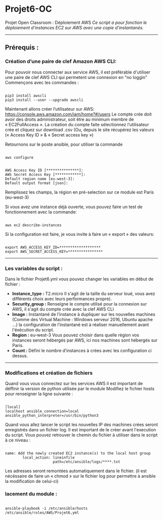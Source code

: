 # Projet6-OC
Projet Open Classroom : Déploiement AWS
*Ce script a pour fonction le déploiement d’instances EC2 sur AWS avec une copie d’instantanés.*
************************************************
## Prérequis :
### Création d’une paire de clef Amazon AWS CLI:
Pour pouvoir nous connecter aux service AWS, il est préférable d'utiliser une paire de clef AWS CLI qui permetent une connexion en "no loggin"
Commençons avec les commandes :
<pre><code>
pip3 install awscli
pip3 install --user --upgrade awscli
</code></pre>
Maintenant allons créer l’utilisateur sur AWS:
<https://console.aws.amazon.com/iam/home?#/users>
Le compte crée doit avoir des droits administrateur, soit être au minimum membre de « EC2FullAccess ». 
La création du compte faite sélectionnez l’utilisateur crée et cliquez sur download .csv (Ou, depuis le site récupérez les valeurs (« Access Key ID » & « Secret access key »)

Retournons sur le poste ansible, pour utiliser la commande 
<pre><code>
aws configure
</code></pre>
<pre><code>
AWS Access Key ID [***************]: 
AWS Secret Access Key [************]: 
Default region name [eu-west-3]: 
Default output format [json]:
</code></pre>

Remplissez les champs, la région en pré-selection sur ce module est Paris (eu-west-3)

Si vous avez une instance déjà ouverte, vous pouvez faire un test de fonctionnement avec la commande:
<pre><code>
aws ec2 describe-instances
</code></pre>
Si la configuration est faire, je vous invite à faire un « export » des valeurs:
<pre><code>
export AWS_ACCESS_KEY_ID=*******************
export AWS_SECRET_ACCESS_KEY=****************
</code></pre>
************************************************
### Les variables du script :
Dans le fichier Projet6.yml vous pouvez changer les variables en début de fichier :
+ **Instance_type :** T2.micro Il s'agit de la taille du serveur loué, vous avez différents choix avec leurs performances propre).
+ **Security_group :** Renseigne le compte utilisé pour la connexion sur AWS, il s'agit du compte crée avec la clef AWS CLI
+ **Image :** Instantané de l’instance à dupliquer sur les nouvelles machines (Comme des Virtual Machine : Windows serveur 2016, Ubuntu apache …) la configuration de l’instantané est à réaliser manuellement avant l'éxécution du script.
+ **Region :** eu-west-3  Vous pouvez choisir dans quelle région vos instances seront hébergés par AWS, ici nos machines sont hébergés sur Paris.
+ **Count :** Défini le nombre d’instances à crées avec les configuration ci dessus. 

************************************************
### Modifications et création de fichiers
Quand vous vous connectez sur les services AWS il est important de déffinir la version de python utilisée par le module
Modifiez le fichier hosts pour renseigner la ligne suivante :
<pre><code>
[local]
localhost ansible_connection=local ansible_python_interpreter=/usr/bin/python3
</code></pre>
Quand vous allez lancer le script les nouvelles IP des machines crées seront enregistrés dans un fichier log. Il est important de le créer avant l'execution du script.
Vous pouvez retrouver le chemin du fichier à utiliser dans le script à ce niveau :
<pre><code>
name: Add the newly created EC2 instance(s) to the local host group
        local_action: lineinfile 
                      path=/etc/ansible/logs/****.txt
</code></pre>
Les adresses seront remontées automatiquement dans le fichier.
(il est nécéssaire de faire un « chmod » sur le fichier log pour permettre à ansible la modification de celui-ci)

### lacement du module :
<pre><code>
ansible-playbook -i /etc/ansible/hosts /etc/ansible/roles/AWS/Projet6,yml 
</code></pre>
